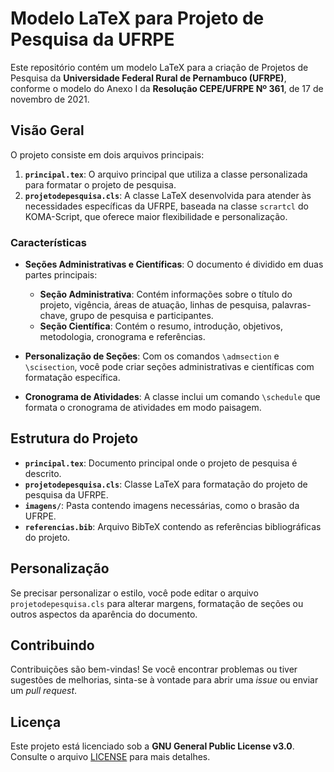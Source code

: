 # Modelo LaTeX para Projeto de Pesquisa da UFRPE

Este repositório contém um modelo LaTeX para a criação de Projetos de Pesquisa da **Universidade Federal Rural de Pernambuco (UFRPE)**, conforme o modelo do Anexo I da **Resolução CEPE/UFRPE Nº 361**, de 17 de novembro de 2021.

## Visão Geral

O projeto consiste em dois arquivos principais:

1. **`principal.tex`**: O arquivo principal que utiliza a classe personalizada para formatar o projeto de pesquisa.
2. **`projetodepesquisa.cls`**: A classe LaTeX desenvolvida para atender às necessidades específicas da UFRPE, baseada na classe `scrartcl` do KOMA-Script, que oferece maior flexibilidade e personalização.

### Características

- **Seções Administrativas e Científicas**: O documento é dividido em duas partes principais:
  - **Seção Administrativa**: Contém informações sobre o título do projeto, vigência, áreas de atuação, linhas de pesquisa, palavras-chave, grupo de pesquisa e participantes.
  - **Seção Científica**: Contém o resumo, introdução, objetivos, metodologia, cronograma e referências.

- **Personalização de Seções**: Com os comandos `\admsection` e `\scisection`, você pode criar seções administrativas e científicas com formatação específica.

- **Cronograma de Atividades**: A classe inclui um comando `\schedule` que formata o cronograma de atividades em modo paisagem.

## Estrutura do Projeto

- **`principal.tex`**: Documento principal onde o projeto de pesquisa é descrito.
- **`projetodepesquisa.cls`**: Classe LaTeX para formatação do projeto de pesquisa da UFRPE.
- **`imagens/`**: Pasta contendo imagens necessárias, como o brasão da UFRPE.
- **`referencias.bib`**: Arquivo BibTeX contendo as referências bibliográficas do projeto.

## Personalização

Se precisar personalizar o estilo, você pode editar o arquivo `projetodepesquisa.cls` para alterar margens, formatação de seções ou outros aspectos da aparência do documento.

## Contribuindo

Contribuições são bem-vindas! Se você encontrar problemas ou tiver sugestões de melhorias, sinta-se à vontade para abrir uma _issue_ ou enviar um _pull request_.

## Licença

Este projeto está licenciado sob a **GNU General Public License v3.0**. Consulte o arquivo [LICENSE](./LICENSE) para mais detalhes.
